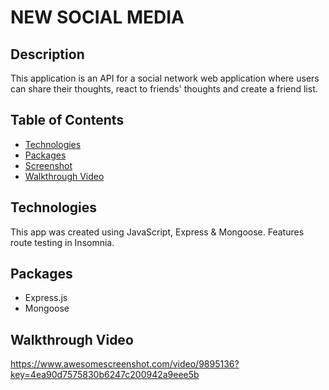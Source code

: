 # NEW SOCIAL MEDIA

## Description
​This application is an API for a social network web application where users can share their thoughts, react to friends' thoughts and create a friend list.
​
## Table of Contents
* [Technologies](#technologies)
* [Packages](#packages)
* [Screenshot](#screenshots)
* [Walkthrough Video](#walkthrough)

<a name="technologies"></a>
## Technologies
This app was created using JavaScript, Express & Mongoose. Features route testing in Insomnia.

<a name="packages"></a>
## Packages
* Express.js
* Mongoose

<a name ="walkthrough"></a>
## Walkthrough Video

https://www.awesomescreenshot.com/video/9895136?key=4ea90d7575830b6247c200942a9eee5b


